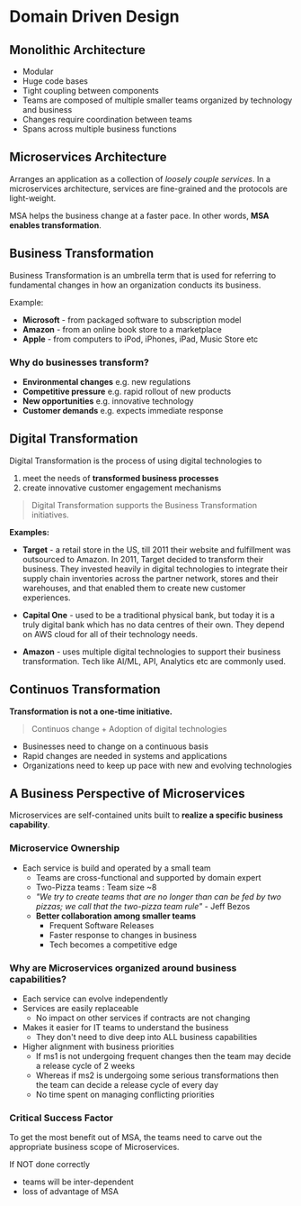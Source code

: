 # Domain Driven Design

## Monolithic Architecture

- Modular
- Huge code bases
- Tight coupling between components
- Teams are composed of multiple smaller teams organized by technology and business
- Changes require coordination between teams
- Spans across multiple business functions

## Microservices Architecture

Arranges an application as a collection of _loosely couple services_. In a microservices architecture, services
are fine-grained and the protocols are light-weight.

MSA helps the business change at a faster pace. In other words, **MSA enables transformation**.

## Business Transformation

Business Transformation is an umbrella term that is used for referring to fundamental changes in how an organization conducts its business.

Example:

- **Microsoft** - from packaged software to subscription model
- **Amazon** - from an online book store to a marketplace
- **Apple** - from computers to iPod, iPhones, iPad, Music Store etc

### Why do businesses transform?

- **Environmental changes** e.g. new regulations
- **Competitive pressure** e.g. rapid rollout of new products
- **New opportunities** e.g. innovative technology
- **Customer demands** e.g. expects immediate response

## Digital Transformation

Digital Transformation is the process of using digital technologies to

1. meet the needs of **transformed business processes**
2. create innovative customer engagement mechanisms

> Digital Transformation supports the Business Transformation initiatives.

**Examples:**

- **Target** - a retail store in the US, till 2011 their website and fulfillment was outsourced to Amazon.
               In 2011, Target decided to transform their business. They invested heavily in digital technologies
               to integrate their supply chain inventories across the partner network, stores and their warehouses,
               and that enabled them to create new customer experiences.

- **Capital One** - used to be a traditional physical bank, but today it is a truly digital bank which has
                    no data centres of their own. They depend on AWS cloud for all of their technology needs.

- **Amazon** - uses multiple digital technologies to support their business transformation. Tech like AI/ML, API, Analytics etc
               are commonly used.

## Continuos Transformation

**Transformation is not a one-time initiative.**

> Continuos change + Adoption of digital technologies

- Businesses need to change on a continuous basis
- Rapid changes are needed in systems and applications
- Organizations need to keep up pace with new and evolving technologies

## A Business Perspective of Microservices

Microservices are self-contained units built to **realize a specific business capability**.

### Microservice Ownership

- Each service is build and operated by a small team
  - Teams are cross-functional and supported by domain expert
  - Two-Pizza teams : Team size ~8
  - _"We try to create teams that are no longer than can be fed by two pizzas; we call that the two-pizza team rule"_ - Jeff Bezos
  - **Better collaboration among smaller teams**
    - Frequent Software Releases
    - Faster response to changes in business
    - Tech becomes a competitive edge

### Why are Microservices organized around business capabilities?

- Each service can evolve independently
- Services are easily replaceable
  - No impact on other services if contracts are not changing
- Makes it easier for IT teams to understand the business
  - They don't need to dive deep into ALL business capabilities
- Higher alignment with business priorities
  - If ms1 is not undergoing frequent changes then the team may decide a release cycle of 2 weeks
  - Whereas if ms2 is undergoing some serious transformations then the team can decide a release cycle of every day
  - No time spent on managing conflicting priorities

### Critical Success Factor

To get the most benefit out of MSA, the teams need to carve out the appropriate business scope of Microservices.

If NOT done correctly
- teams will be inter-dependent
- loss of advantage of MSA